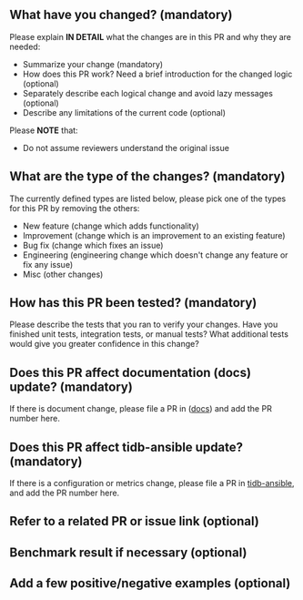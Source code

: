 <!--
Thank you for contributing to TiKV! Please read TiKV's [CONTRIBUTING](https://github.com/tikv/tikv/blob/master/CONTRIBUTING.md) document **BEFORE** filing this PR.
-->

## What have you changed? (mandatory)

Please explain **IN DETAIL** what the changes are in this PR and why they are needed:
- Summarize your change (mandatory)
- How does this PR work? Need a brief introduction for the changed logic (optional)
- Separately describe each logical change and avoid lazy messages (optional)
- Describe any limitations of the current code (optional)

Please **NOTE** that:
- Do not assume reviewers understand the original issue

## What are the type of the changes? (mandatory)

The currently defined types are listed below, please pick one of the types for this PR by removing the others:
- New feature (change which adds functionality)
- Improvement (change which is an improvement to an existing feature)
- Bug fix (change which fixes an issue)
- Engineering (engineering change which doesn't change any feature or fix any issue)
- Misc (other changes)

## How has this PR been tested? (mandatory)

Please describe the tests that you ran to verify your changes. Have you finished unit tests, integration tests, or manual tests? What additional tests would give you greater confidence in this change?

## Does this PR affect documentation (docs) update? (mandatory)

If there is document change, please file a PR in ([docs](https://github.com/tikv/tikv/tree/master/docs)) and add the PR number here.

## Does this PR affect tidb-ansible update? (mandatory)

If there is a configuration or metrics change, please file a PR in [tidb-ansible](https://github.com/pingcap/tidb-ansible), and add the PR number here.

## Refer to a related PR or issue link (optional)

## Benchmark result if necessary (optional)

## Add a few positive/negative examples (optional)

